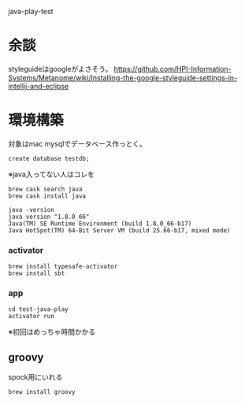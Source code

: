 java-play-test

# 余談

styleguideはgoogleがよさそう。
https://github.com/HPI-Information-Systems/Metanome/wiki/Installing-the-google-styleguide-settings-in-intellij-and-eclipse

# 環境構築

対象はmac
mysqlでデータベース作っとく。

```
create database testdb;
```

※java入ってない人はコレを

```
brew cask search java
brew cask install java
```

```
java -version                                                                     java version "1.8.0_66"
Java(TM) SE Runtime Environment (build 1.8.0_66-b17)
Java HotSpot(TM) 64-Bit Server VM (build 25.66-b17, mixed mode)
```

### activator

```
brew install typesafe-activator
brew install sbt
```

### app

```
cd test-java-play
activator run
```
※初回はめっちゃ時間かかる

## groovy

spock用にいれる
```
brew install groovy
```

